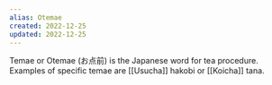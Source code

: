 ```yaml
---
alias: Otemae
created: 2022-12-25
updated: 2022-12-25
---
```

Temae or Otemae (お点前) is the Japanese word for tea procedure. Examples of specific temae are [[Usucha]] hakobi or [[Koicha]] tana.
